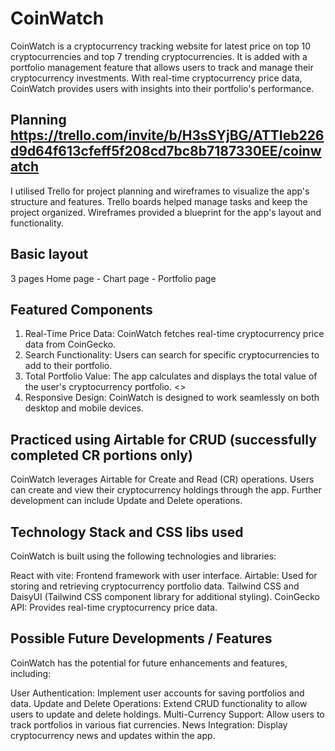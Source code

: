 # CoinWatch

CoinWatch is a cryptocurrency tracking website for latest price on top 10 cryptocurrencies and top 7 trending cryptocurrencies. It is added with a portfolio management feature that allows users to track and manage their cryptocurrency investments. With real-time cryptocurrency price data, CoinWatch provides users with insights into their portfolio's performance.

## Planning https://trello.com/invite/b/H3sSYjBG/ATTIeb226d9d64f613cfeff5f208cd7bc8b7187330EE/coinwatch
I utilised Trello for project planning and wireframes to visualize the app's structure and features. Trello boards helped manage tasks and keep the project organized. Wireframes provided a blueprint for the app's layout and functionality.

## Basic layout
3 pages 
Home page - Chart page - Portfolio page
    
## Featured Components
1. Real-Time Price Data: CoinWatch fetches real-time cryptocurrency price data from CoinGecko.
2. Search Functionality: Users can search for specific cryptocurrencies to add to their portfolio.
3. Total Portfolio Value: The app calculates and displays the total value of the user's cryptocurrency portfolio. <<Utilised Airtable database>>
5. Responsive Design: CoinWatch is designed to work seamlessly on both desktop and mobile devices.
   
## Practiced using Airtable for CRUD (successfully completed CR portions only)
CoinWatch leverages Airtable for Create and Read (CR) operations. Users can create and view their cryptocurrency holdings through the app. Further development can include Update and Delete operations.

## Technology Stack and CSS libs used
CoinWatch is built using the following technologies and libraries:

React with vite: Frontend framework with user interface.
Airtable: Used for storing and retrieving cryptocurrency portfolio data.
Tailwind CSS and DaisyUI (Tailwind CSS component library for additional styling).
CoinGecko API: Provides real-time cryptocurrency price data.

## Possible Future Developments / Features
CoinWatch has the potential for future enhancements and features, including:

User Authentication: Implement user accounts for saving portfolios and data.
Update and Delete Operations: Extend CRUD functionality to allow users to update and delete holdings.
Multi-Currency Support: Allow users to track portfolios in various fiat currencies.
News Integration: Display cryptocurrency news and updates within the app.
